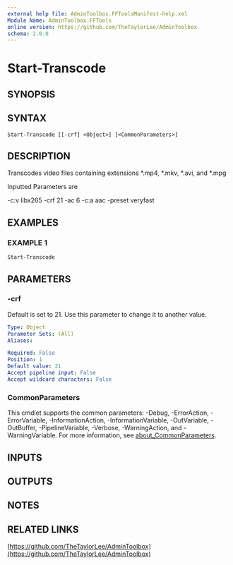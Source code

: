 ```yaml
---
external help file: AdminToolbox.FFToolsManifest-help.xml
Module Name: AdminToolbox.FFTools
online version: https://github.com/TheTaylorLee/AdminToolbox
schema: 2.0.0
---
```


# Start-Transcode

## SYNOPSIS

## SYNTAX

```
Start-Transcode [[-crf] <Object>] [<CommonParameters>]
```

## DESCRIPTION
Transcodes video files containing extensions *.mp4, *.mkv, *.avi, and *.mpg

Inputted Parameters are

-c:v libx265 -crf 21 -ac 6 -c:a aac -preset veryfast

## EXAMPLES

### EXAMPLE 1
```
Start-Transcode
```

## PARAMETERS

### -crf
Default is set to 21.
Use this parameter to change it to another value.

```yaml
Type: Object
Parameter Sets: (All)
Aliases:

Required: False
Position: 1
Default value: 21
Accept pipeline input: False
Accept wildcard characters: False
```

### CommonParameters
This cmdlet supports the common parameters: -Debug, -ErrorAction, -ErrorVariable, -InformationAction, -InformationVariable, -OutVariable, -OutBuffer, -PipelineVariable, -Verbose, -WarningAction, and -WarningVariable. For more information, see [about_CommonParameters](http://go.microsoft.com/fwlink/?LinkID=113216).

## INPUTS

## OUTPUTS

## NOTES

## RELATED LINKS

[https://github.com/TheTaylorLee/AdminToolbox](https://github.com/TheTaylorLee/AdminToolbox)

